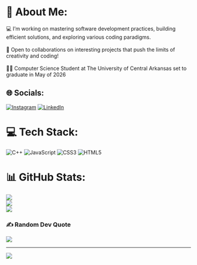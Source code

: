 # 💫 About Me:
💻 I’m working on mastering software development practices, building efficient solutions, and exploring various coding paradigms.<br><br>🚀 Open to collaborations on interesting projects that push the limits of creativity and coding!<br><br>👨‍💻 Computer Science Student at The University of Central Arkansas set to graduate in May of 2026 


## 🌐 Socials:
[![Instagram](https://img.shields.io/badge/Instagram-%23E4405F.svg?logo=Instagram&logoColor=white)](https://instagram.com/daltongorham) [![LinkedIn](https://img.shields.io/badge/LinkedIn-%230077B5.svg?logo=linkedin&logoColor=white)](https://linkedin.com/in/dalton-gorham) 

# 💻 Tech Stack:
![C++](https://img.shields.io/badge/c++-%2300599C.svg?style=for-the-badge&logo=c%2B%2B&logoColor=white) ![JavaScript](https://img.shields.io/badge/javascript-%23323330.svg?style=for-the-badge&logo=javascript&logoColor=%23F7DF1E) ![CSS3](https://img.shields.io/badge/css3-%231572B6.svg?style=for-the-badge&logo=css3&logoColor=white) ![HTML5](https://img.shields.io/badge/html5-%23E34F26.svg?style=for-the-badge&logo=html5&logoColor=white)
# 📊 GitHub Stats:
![](https://github-readme-stats.vercel.app/api?username=DaltonGorham&theme=dark&hide_border=true&include_all_commits=false&count_private=false)<br/>
![](https://github-readme-streak-stats.herokuapp.com/?user=DaltonGorham&theme=dark&hide_border=true)<br/>
![](https://github-readme-stats.vercel.app/api/top-langs/?username=DaltonGorham&theme=dark&hide_border=true&include_all_commits=false&count_private=false&layout=compact)

### ✍️ Random Dev Quote
![](https://quotes-github-readme.vercel.app/api?type=horizontal&theme=radical)

---
[![](https://visitcount.itsvg.in/api?id=DaltonGorham&icon=0&color=0)](https://visitcount.itsvg.in)

<!-- Proudly created with GPRM ( https://gprm.itsvg.in ) -->
